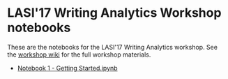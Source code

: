 # LASI'17 Writing Analytics Workshop notebooks

These are the notebooks for the LASI'17 Writing Analytics workshop. See the [workshop wiki](../../../wiki/lasi17-waw) for the full workshop materials.

- [Notebook 1 - Getting Started.ipynb](Notebook%201%20-%20Getting%20Started.ipynb)



